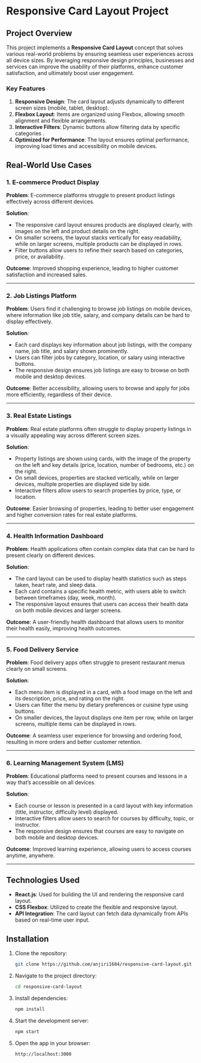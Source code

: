 # Responsive Card Layout Project

## Project Overview
This project implements a **Responsive Card Layout** concept that solves various real-world problems by ensuring seamless user experiences across all device sizes. By leveraging responsive design principles, businesses and services can improve the usability of their platforms, enhance customer satisfaction, and ultimately boost user engagement.

### Key Features
1. **Responsive Design**: The card layout adjusts dynamically to different screen sizes (mobile, tablet, desktop).
2. **Flexbox Layout**: Items are organized using Flexbox, allowing smooth alignment and flexible arrangements.
3. **Interactive Filters**: Dynamic buttons allow filtering data by specific categories .
4. **Optimized for Performance**: The layout ensures optimal performance, improving load times and accessibility on mobile devices.

## Real-World Use Cases

### 1. E-commerce Product Display
**Problem**: E-commerce platforms struggle to present product listings effectively across different devices.

**Solution**: 
- The responsive card layout ensures products are displayed clearly, with images on the left and product details on the right.
- On smaller screens, the layout stacks vertically for easy readability, while on larger screens, multiple products can be displayed in rows.
- Filter buttons allow users to refine their search based on categories, price, or availability.

**Outcome**: Improved shopping experience, leading to higher customer satisfaction and increased sales.

---

### 2. Job Listings Platform
**Problem**: Users find it challenging to browse job listings on mobile devices, where information like job title, salary, and company details can be hard to display effectively.

**Solution**: 
- Each card displays key information about job listings, with the company name, job title, and salary shown prominently.
- Users can filter jobs by category, location, or salary using interactive buttons.
- The responsive design ensures job listings are easy to browse on both mobile and desktop devices.

**Outcome**: Better accessibility, allowing users to browse and apply for jobs more efficiently, regardless of their device.

---

### 3. Real Estate Listings
**Problem**: Real estate platforms often struggle to display property listings in a visually appealing way across different screen sizes.

**Solution**: 
- Property listings are shown using cards, with the image of the property on the left and key details (price, location, number of bedrooms, etc.) on the right.
- On small devices, properties are stacked vertically, while on larger devices, multiple properties are displayed side by side.
- Interactive filters allow users to search properties by price, type, or location.

**Outcome**: Easier browsing of properties, leading to better user engagement and higher conversion rates for real estate platforms.

---

### 4. Health Information Dashboard
**Problem**: Health applications often contain complex data that can be hard to present clearly on different devices.

**Solution**: 
- The card layout can be used to display health statistics such as steps taken, heart rate, and sleep data.
- Each card contains a specific health metric, with users able to switch between timeframes (day, week, month).
- The responsive layout ensures that users can access their health data on both mobile devices and larger screens.

**Outcome**: A user-friendly health dashboard that allows users to monitor their health easily, improving health outcomes.

---

### 5. Food Delivery Service
**Problem**: Food delivery apps often struggle to present restaurant menus clearly on small screens.

**Solution**: 
- Each menu item is displayed in a card, with a food image on the left and its description, price, and rating on the right.
- Users can filter the menu by dietary preferences or cuisine type using buttons.
- On smaller devices, the layout displays one item per row, while on larger screens, multiple items can be displayed in rows.

**Outcome**: A seamless user experience for browsing and ordering food, resulting in more orders and better customer retention.

---

### 6. Learning Management System (LMS)
**Problem**: Educational platforms need to present courses and lessons in a way that’s accessible on all devices.

**Solution**: 
- Each course or lesson is presented in a card layout with key information (title, instructor, difficulty level) displayed.
- Interactive filters allow users to search for courses by difficulty, topic, or instructor.
- The responsive design ensures that courses are easy to navigate on both mobile and desktop devices.

**Outcome**: Improved learning experience, allowing users to access courses anytime, anywhere.

---

## Technologies Used
- **React.js**: Used for building the UI and rendering the responsive card layout.
- **CSS Flexbox**: Utilized to create the flexible and responsive layout.
- **API Integration**: The card layout can fetch data dynamically from APIs based on real-time user input.

## Installation

1. Clone the repository:
    ```bash
    git clone https://github.com/anjiri1684/responsive-card-layout.git
    ```

2. Navigate to the project directory:
    ```bash
    cd responsive-card-layout
    ```

3. Install dependencies:
    ```bash
    npm install
    ```

4. Start the development server:
    ```bash
    npm start
    ```

5. Open the app in your browser:
    ```bash
    http://localhost:3000
    ```
